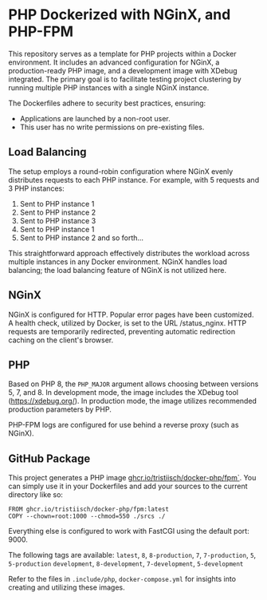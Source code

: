 # PHP Dockerized with NGinX, and PHP-FPM

This repository serves as a template for PHP projects within a Docker environment. It includes an advanced configuration for NGinX, a production-ready PHP image, and a development image with XDebug integrated. The primary goal is to facilitate testing project clustering by running multiple PHP instances with a single NGinX instance.

The Dockerfiles adhere to security best practices, ensuring:
- Applications are launched by a non-root user.
- This user has no write permissions on pre-existing files.

## Load Balancing
The setup employs a round-robin configuration where NGinX evenly distributes requests to each PHP instance. For example, with 5 requests and 3 PHP instances:
1. Sent to PHP instance 1
2. Sent to PHP instance 2
3. Sent to PHP instance 3
4. Sent to PHP instance 1
5. Sent to PHP instance 2
and so forth...

This straightforward approach effectively distributes the workload across multiple instances in any Docker environment. NGinX handles load balancing; the load balancing feature of NGinX is not utilized here.

## NGinX
NGinX is configured for HTTP. Popular error pages have been customized. A health check, utilized by Docker, is set to the URL /status_nginx. HTTP requests are temporarily redirected, preventing automatic redirection caching on the client's browser.

## PHP
Based on PHP 8, the `PHP_MAJOR` argument allows choosing between versions 5, 7, and 8. In development mode, the image includes the XDebug tool (https://xdebug.org/). In production mode, the image utilizes recommended production parameters by PHP.

PHP-FPM logs are configured for use behind a reverse proxy (such as NGinX).

## GitHub Package
This project generates a PHP image [ghcr.io/tristiisch/docker-php/fpm`](https://github.com/users/tristiisch/packages/container/package/docker-php%2fpm). You can simply use it in your Dockerfiles and add your sources to the current directory like so:
```
FROM ghcr.io/tristiisch/docker-php/fpm:latest
COPY --chown=root:1000 --chmod=550 ./srcs ./
```
Everything else is configured to work with FastCGI using the default port: 9000.

The following tags are available:
`latest`, `8`, `8-production`, `7`, `7-production`, `5`, `5-production`
`development`, `8-development`, `7-development`, `5-development`

Refer to the files in `.include/php`, `docker-compose.yml` for insights into creating and utilizing these images.
